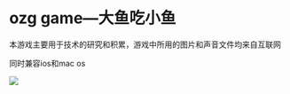 ozg game—大鱼吃小鱼
================

本游戏主要用于技术的研究和积累，游戏中所用的图片和声音文件均来自互联网

同时兼容ios和mac os


![](https://github.com/ouzhigang/ozggame_eat_fish/blob/master/screenshot.png)
